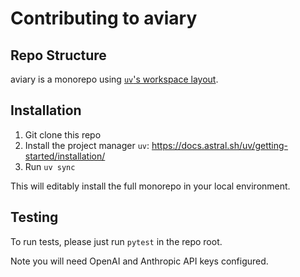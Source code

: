 # Contributing to aviary

## Repo Structure

aviary is a monorepo using
[`uv`'s workspace layout](https://docs.astral.sh/uv/concepts/workspaces/#workspace-layouts).

## Installation

1. Git clone this repo
2. Install the project manager `uv`:
   https://docs.astral.sh/uv/getting-started/installation/
3. Run `uv sync`

This will editably install the full monorepo in your local environment.

## Testing

To run tests, please just run `pytest` in the repo root.

Note you will need OpenAI and Anthropic API keys configured.
